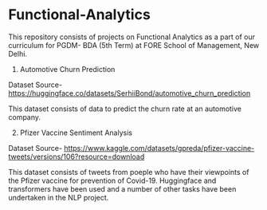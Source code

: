 # Functional-Analytics
This repository consists of projects on Functional Analytics as a part of our curriculum for PGDM- BDA (5th Term) at FORE School of Management, New Delhi.

1. Automotive Churn Prediction

Dataset Source- https://huggingface.co/datasets/SerhiiBond/automotive_churn_prediction

This dataset consists of data to predict the churn rate at an automotive company.




2. Pfizer Vaccine Sentiment Analysis

Dataset Source- https://www.kaggle.com/datasets/gpreda/pfizer-vaccine-tweets/versions/106?resource=download

This dataset consists of tweets from poeple who have their viewpoints of the Pfizer vaccine for prevention of Covid-19. 
Huggingface and transformers have been used and a number of other tasks have been undertaken in the NLP project.
